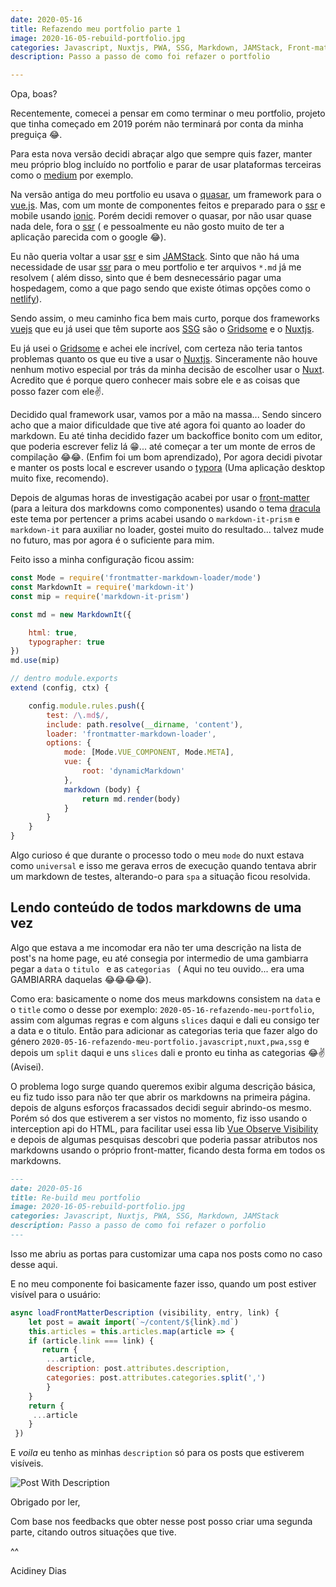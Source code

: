 ```yaml
---
date: 2020-05-16
title: Refazendo meu portfolio parte 1
image: 2020-16-05-rebuild-portfolio.jpg
categories: Javascript, Nuxtjs, PWA, SSG, Markdown, JAMStack, Front-matter
description: Passo a passo de como foi refazer o portfolio

---
```


Opa, boas?

Recentemente, comecei a pensar em como terminar o meu portfolio, projeto que tinha começado em 2019 porém não terminará por conta da minha preguiça 😂.

Para esta nova versão decidi abraçar algo que sempre quis fazer, manter meu próprio blog incluído no portfolio e parar de usar plataformas terceiras como o [medium](https://medium.com/@acidiney) por exemplo.

Na versão antiga do meu portfolio eu usava o [quasar](https://quasar.dev), um framework para o [vue.js](https://vuejs.org). Mas, com um monte de componentes feitos e preparado para o [ssr](https://medium.com/walmartlabs/the-benefits-of-server-side-rendering-over-client-side-rendering-5d07ff2cefe8) e mobile usando [ionic](https://ionicframework.com/). Porém decidi remover o quasar, por não usar quase nada dele, fora o [ssr](https://medium.com/walmartlabs/the-benefits-of-server-side-rendering-over-client-side-rendering-5d07ff2cefe8) ( e pessoalmente eu não gosto muito de ter a aplicação parecida com o google 😂).

Eu não queria voltar a usar [ssr](https://medium.com/walmartlabs/the-benefits-of-server-side-rendering-over-client-side-rendering-5d07ff2cefe8) e sim [JAMStack](https://jamstack.org/). Sinto que não há uma necessidade de usar [ssr]( https://medium.com/walmartlabs/the-benefits-of-server-side-rendering-over-client-side-rendering-5d07ff2cefe8) para o meu portfolio e ter arquivos `*.md` já me resolvem ( além disso, sinto que é bem desnecessário pagar uma hospedagem, como a que pago sendo que existe ótimas opções como o [netlify](https://netlify.app)).

Sendo assim, o meu caminho fica bem mais curto, porque dos frameworks [vuejs](https://vuejs.org/) que eu já usei que têm suporte aos [SSG](https://nuxtjs.org/guide#static-generated-pre-rendering) são o [Gridsome](https://gridsome.org) e o [Nuxtjs](https://nuxtjs.org).

Eu já usei o [Gridsome](https://gridsome.org/) e achei ele incrível, com certeza não teria tantos problemas quanto os que eu tive a usar o [Nuxtjs](https://nuxtjs.org/). Sinceramente não houve nenhum motivo especial por trás da minha decisão de escolher usar o [Nuxt](https://nuxtjs.org). Acredito que é porque quero conhecer mais sobre ele e as coisas que posso fazer com ele✌. 

Decidido qual framework usar, vamos por a mão na massa... Sendo sincero acho que a maior dificuldade que tive até agora foi quanto ao loader do markdown. Eu até tinha decidido fazer um backoffice bonito com um editor, que poderia escrever feliz lá 😁... até começar a ter um monte de erros de compilação 😂😂. (Enfim foi um bom aprendizado), Por agora decidi pivotar e manter os posts local e escrever usando o [typora](https://typora.com) (Uma aplicação desktop muito fixe, recomendo).

Depois de algumas horas de investigação acabei por usar o [front-matter](https://github.com/jxson/front-matter) (para a leitura dos markdowns como componentes) usando o tema [dracula](https://github.com/dracula/prism) este tema por pertencer a prims acabei usando o `markdown-it-prism` e `markdown-it` para auxiliar no loader, gostei muito do resultado... talvez mude no futuro, mas por agora é o suficiente para mim.

Feito isso a minha configuração ficou assim:


```js
const Mode = require('frontmatter-markdown-loader/mode')
const MarkdownIt = require('markdown-it')
const mip = require('markdown-it-prism')

const md = new MarkdownIt({

    html: true,
    typographer: true
})
md.use(mip)

// dentro module.exports
extend (config, ctx) {

    config.module.rules.push({
        test: /\.md$/,
        include: path.resolve(__dirname, 'content'),
        loader: 'frontmatter-markdown-loader',
        options: {
            mode: [Mode.VUE_COMPONENT, Mode.META],
            vue: {
                root: 'dynamicMarkdown'
            },
            markdown (body) {
                return md.render(body)
            }
        }
    }
}
```



Algo curioso é que durante o processo todo o meu `mode` do nuxt estava como `universal` e isso me gerava erros de 	execução quando tentava abrir um markdown de testes, alterando-o para `spa` a situação ficou resolvida.

## Lendo conteúdo de todos markdowns de uma vez

Algo que estava a me incomodar era não ter uma descrição na lista de post's na home page, eu até consegia por intermedio de uma gambiarra pegar a `data` o `titulo ` e as `categorias ` ( Aqui no teu ouvido... era uma GAMBIARRA daquelas  😂😂😂😂).

Como era: basicamente o nome dos meus markdowns consistem na `data` e o `title` como o desse por exemplo: `2020-05-16-refazendo-meu-portfolio`, assim com algumas regras e com alguns `slices` daqui e dali eu consigo ter a data e o titulo. Então para adicionar as categorias teria que fazer algo do género `2020-05-16-refazendo-meu-portfolio.javascript,nuxt,pwa,ssg` e depois um `split` daqui e uns `slices` dali e pronto eu tinha as categorias 😂✌ (Avisei).

O problema logo surge quando queremos exibir alguma descrição básica, eu fiz tudo isso para não ter que abrir os markdowns na primeira página. depois de alguns esforços fracassados decidi seguir abrindo-os mesmo. Porém só dos que estiverem a ser vistos no momento, fiz isso usando o interception api do HTML, para facilitar usei essa lib [Vue Observe Visibility](https://github.com/Akryum/vue-observe-visibility) e depois de algumas pesquisas descobri que poderia passar atributos nos markdowns usando o próprio front-matter, ficando desta forma em todos os markdowns.

```markdown
---
date: 2020-05-16
title: Re-build meu portfolio
image: 2020-16-05-rebuild-portfolio.jpg
categories: Javascript, Nuxtjs, PWA, SSG, Markdown, JAMStack
description: Passo a passo de como foi refazer o porfolio
---
```

Isso me abriu as portas para customizar uma capa nos posts como no caso desse aqui.

E no meu componente foi basicamente fazer isso, quando um post estiver visível para o usuário:

```js
async loadFrontMatterDescription (visibility, entry, link) {
    let post = await import(`~/content/${link}.md`)
    this.articles = this.articles.map(article => {
    if (article.link === link) {
       return {
    	...article,
        description: post.attributes.description,
        categories: post.attributes.categories.split(',')
        }
    }
    return {
     ...article
    }
 })
```

E *voila* eu tenho as minhas `description` só para os posts que estiverem visíveis.

![Post With Description](/images/blog/2020-05-16-rebuild-meu-portfolio.png)

Obrigado por ler,

Com base nos feedbacks que obter nesse post posso criar uma segunda parte, citando outros situações que tive. 

^^

Acidiney Dias


